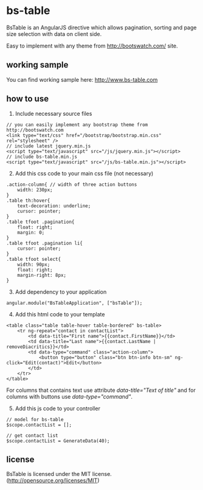 # bs-table

BsTable is an AngularJS directive which allows pagination, sorting and page size selection with data on client side.

Easy to implement with any theme from http://bootswatch.com/ site.

## working sample

You can find working sample here: http://www.bs-table.com

## how to use

1) Include necessary source files

```
// you can easily implement any bootstrap theme from http://bootswatch.com
<link type="text/css" href="/bootstrap/bootstrap.min.css" rel="stylesheet" />
// include latest jquery.min.js
<script type="text/javascript" src="/js/jquery.min.js"></script>
// include bs-table.min.js
<script type="text/javascript" src="/js/bs-table.min.js"></script>
```

2) Add this css code to your main css file (not necessary)

```
.action-column{ // width of three action buttons
    width: 230px;
}
.table th:hover{
    text-decoration: underline;
    cursor: pointer;
}
.table tfoot .pagination{
    float: right;
    margin: 0;
}
.table tfoot .pagination li{
    cursor: pointer;
}
.table tfoot select{
    width: 90px;
    float: right;
    margin-right: 8px;
}
```

3) Add dependency to your application

```
angular.module("BsTableApplication", ["bsTable"]);
```

4) Add this html code to your template

```
<table class="table table-hover table-bordered" bs-table>
    <tr ng-repeat="contact in contactList">
        <td data-title="First name">{{contact.FirstName}}</td>
        <td data-title="Last name">{{contact.LastName | removeDiacritics}}</td>
        <td data-type="command" class="action-column">
            <button type="button" class="btn btn-info btn-sm" ng-click="Edit(contact)">Edit</button>
        </td>
    </tr>
</table>
```
For columns that contains text use attribute *data-title="Text of title"* and for columns with buttons use *data-type="command"*.

5) Add this js code to your controller

```
// model for bs-table
$scope.contactList = [];

// get contact list
$scope.contactList = GenerateData(40);
```

## license

BsTable is licensed under the MIT license. (http://opensource.org/licenses/MIT)
